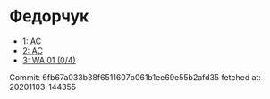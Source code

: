 # Федорчук
- [1: AC](1.md)
- [2: AC](2.md)
- [3: WA 01 (0/4)](3.md)

Commit: 6fb67a033b38f6511607b061b1ee69e55b2afd35
 fetched at: 20201103-144355
